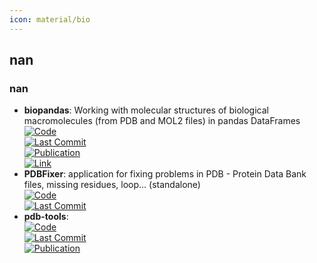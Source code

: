 ```yaml
---
icon: material/bio
---
```



## **nan**
### **nan**
- **biopandas**: Working with molecular structures of biological macromolecules (from PDB and MOL2 files) in pandas DataFrames  
	[![Code](https://img.shields.io/github/stars/BioPandas/biopandas?style=for-the-badge&logo=github)](https://github.com/BioPandas/biopandas)  
	[![Last Commit](https://img.shields.io/github/last-commit/BioPandas/biopandas?style=for-the-badge&logo=github)](https://github.com/BioPandas/biopandas)  
	[![Publication](https://img.shields.io/badge/Publication-Citations:46-blue?style=for-the-badge&logo=bookstack)](http://dx.doi.org/10.21105/joss.00279)  
	[![Link](https://img.shields.io/badge/Link-online-brightgreen?style=for-the-badge&logo=cachet&logoColor=65FF8F)](https://biopandas.github.io/biopandas/)  
- **PDBFixer**: application for fixing problems in PDB - Protein Data Bank files, missing residues, loop... (standalone)  
	[![Code](https://img.shields.io/github/stars/openmm/pdbfixer?style=for-the-badge&logo=github)](https://github.com/openmm/pdbfixer)  
	[![Last Commit](https://img.shields.io/github/last-commit/openmm/pdbfixer?style=for-the-badge&logo=github)](https://github.com/openmm/pdbfixer)  
- **pdb-tools**:   
	[![Code](https://img.shields.io/github/stars/haddocking/pdb-tools?style=for-the-badge&logo=github)](https://github.com/haddocking/pdb-tools)  
	[![Last Commit](https://img.shields.io/github/last-commit/haddocking/pdb-tools?style=for-the-badge&logo=github)](https://github.com/haddocking/pdb-tools)  
	[![Publication](https://img.shields.io/badge/Publication-Citations:110-blue?style=for-the-badge&logo=bookstack)](https://doi.org/10.12688/f1000research.17456.1)  
